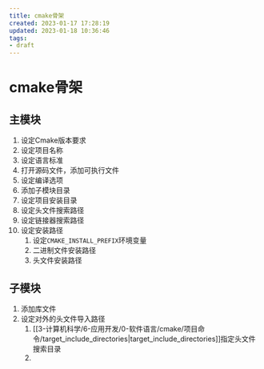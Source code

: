 ```yaml
---
title: cmake骨架
created: 2023-01-17 17:28:19
updated: 2023-01-18 10:36:46
tags: 
- draft
---
```


# cmake骨架

## 主模块

1. 设定Cmake版本要求
2. 设定项目名称
3. 设定语言标准
4. 打开源码文件，添加可执行文件
5. 设定编译选项
6. 添加子模块目录
7. 设定项目安装目录
8. 设定头文件搜索路径
9. 设定链接器搜索路径
10. 设定安装路径
    1. 设定`CMAKE_INSTALL_PREFIX`环境变量
    2. 二进制文件安装路径
    3. 头文件安装路径

## 子模块

1. 添加库文件
2. 设定对外的头文件导入路径
    1. [[3-计算机科学/6-应用开发/0-软件语言/cmake/项目命令/target_include_directories|target_include_directories]]指定头文件搜索目录
    2. 

